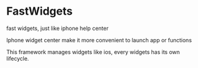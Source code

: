 # FastWidgets
fast widgets, just like iphone help center

Iphone widget center make it more convenient to launch app or functions

This framework manages widgets like ios, every widgets has its own lifecycle.

